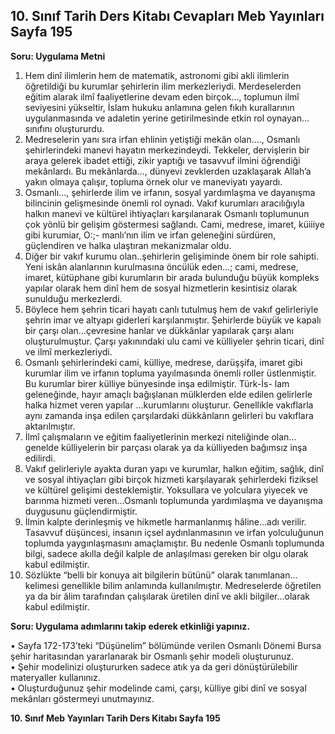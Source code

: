 ## 10. Sınıf Tarih Ders Kitabı Cevapları Meb Yayınları Sayfa 195

**Soru: Uygulama Metni**

1. Hem dinî ilimlerin hem de matematik, astronomi gibi akli ilimlerin öğretildiği bu kurumlar şehirlerin ilim merkezleriydi. Merdeselerden eğitim alarak ilmî faaliyetlerine devam eden birçok…, toplumun ilmî seviyesini yükseltir, İslam hukuku anlamına gelen fıkıh kurallarının uygulanmasında ve adaletin yerine getirilmesinde etkin rol oynayan…sınıfını oluştururdu.  
 2. Medreselerin yanı sıra irfan ehlinin yetiştiği mekân olan…., Osmanlı şehirlerindeki manevi hayatın merkezindeydi. Tekkeler, dervişlerin bir araya gelerek ibadet ettiği, zikir yaptığı ve tasavvuf ilmini öğrendiği mekânlardı. Bu mekânlarda…, dünyevi zevklerden uzaklaşarak Allah’a yakın olmaya çalışır, topluma örnek olur ve maneviyatı yayardı.  
 3. Osmanlı…, şehirlerde ilim ve irfanın, sosyal yardımlaşma ve dayanışma bilincinin gelişmesinde önemli rol oynadı. Vakıf kurumları aracılığıyla halkın manevi ve kültürel ihtiyaçları karşılanarak Osmanlı toplumunun çok yönlü bir gelişim göstermesi sağlandı. Cami, medrese, imaret, küiiiye gibi kurumiar, O:;- manlı’nın ilim ve irfan geleneğini sürdüren, güçlendiren ve halka ulaştıran mekanizmalar oldu.  
 4. Diğer bir vakıf kurumu olan..şehirlerin gelişiminde önem bir role sahipti. Yeni iskân alanlarının kurulmasına öncülük eden…; cami, medrese, imaret, kütüphane gibi kurumların bir arada bulunduğu büyük kompleks yapılar olarak hem dinî hem de sosyal hizmetlerin kesintisiz olarak sunulduğu merkezlerdi.  
 5. Böylece hem şehrin ticari hayatı canlı tutulmuş hem de vakıf gelirleriyle şehrin imar ve altyapı giderleri karşılanmıştır. Şehirlerde büyük ve kapalı bir çarşı olan…çevresine hanlar ve dükkânlar yapılarak çarşı alanı oluşturulmuştur. Çarşı yakınındaki ulu cami ve külliyeler şehrin ticari, dinî ve ilmî merkezleriydi.  
 6. Osmanlı şehirlerindeki cami, külliye, medrese, darüşşifa, imaret gibi kurumlar ilim ve irfanın topluma yayılmasında önemli roller üstlenmiştir. Bu kurumlar birer külliye bünyesinde inşa edilmiştir. Türk-İs- lam geleneğinde, hayır amaçlı bağışlanan mülklerden elde edilen gelirlerle halka hizmet veren yapılar …kurumlarını oluşturur. Genellikle vakıflarla aynı zamanda inşa edilen çarşılardaki dükkânların gelirleri bu vakıflara aktarılmıştır.  
 7. İlmî çalışmaların ve eğitim faaliyetlerinin merkezi niteliğinde olan…genelde külliyelerin bir parçası olarak ya da külliyeden bağımsız inşa edilirdi.  
 8. Vakıf gelirleriyle ayakta duran yapı ve kurumlar, halkın eğitim, sağlık, dinî ve sosyal ihtiyaçları gibi birçok hizmeti karşılayarak şehirlerdeki fiziksel ve kültürel gelişimi desteklemiştir. Yoksullara ve yolculara yiyecek ve barınma hizmeti veren…Osmanlı toplumunda yardımlaşma ve dayanışma duygusunu güçlendirmiştir.  
 9. İlmin kalpte derinleşmiş ve hikmetle harmanlanmış hâline…adı verilir. Tasavvuf düşüncesi, insanın içsel aydınlanmasının ve irfan yolculuğunun toplumda yaygınlaşmasını amaçlamıştır. Bu nedenle Osmanlı toplumunda bilgi, sadece akılla değil kalple de anlaşılması gereken bir olgu olarak kabul edilmiştir.  
 10. Sözlükte “belli bir konuya ait bilgilerin bütünü” olarak tanımlanan…kelimesi genellikle bilim anlamında kullanılmıştır. Medreselerde öğretilen ya da bir âlim tarafından çalışılarak üretilen dinî ve akli bilgiler…olarak kabul edilmiştir.

**Soru: Uygulama adımlarını takip ederek etkinliği yapınız.**

• Sayfa 172-173’teki “Düşünelim” bölümünde verilen Osmanlı Dönemi Bursa şehir haritasından yararlanarak bir Osmanlı şehir modeli oluşturunuz.  
 • Şehir modelinizi oluştururken sadece atık ya da geri dönüştürülebilir materyaller kullanınız.  
 • Oluşturduğunuz şehir modelinde cami, çarşı, külliye gibi dinî ve sosyal mekânları göstermeyi unutmayınız.

**10. Sınıf Meb Yayınları Tarih Ders Kitabı Sayfa 195**